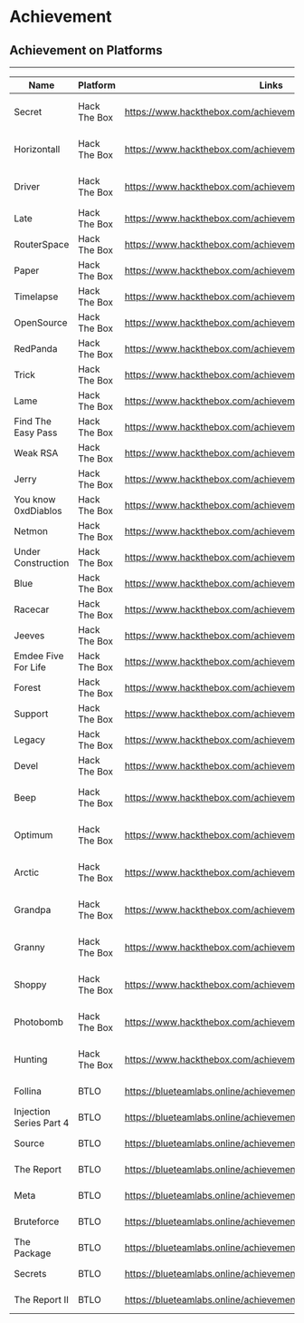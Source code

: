 # Achievement

## Achievement on Platforms
---
|Name|Platform|Links|Date|
|----|--------|-----|----|
|Secret|Hack The Box|https://www.hackthebox.com/achievement/machine/420156/408|11 January 2022|
|Horizontall|Hack The Box|https://www.hackthebox.com/achievement/machine/420156/374|23 January 2022|
|Driver|Hack The Box|https://www.hackthebox.com/achievement/machine/420156/387|25 January 2022|
|Late|Hack The Box|https://www.hackthebox.com/achievement/machine/420156/463|1 June 2022|
|RouterSpace|Hack The Box|https://www.hackthebox.com/achievement/machine/420156/444|2 June 2022|
|Paper|Hack The Box|https://www.hackthebox.com/achievement/machine/420156/432|22 June 2022|
|Timelapse|Hack The Box|https://www.hackthebox.com/achievement/machine/420156/452|29 June 2022|
|OpenSource|Hack The Box|https://www.hackthebox.com/achievement/machine/420156/471|20 July 2022|
|RedPanda|Hack The Box|https://www.hackthebox.com/achievement/machine/420156/481|28 July 2022|
|Trick|Hack The Box|https://www.hackthebox.com/achievement/machine/420156/477|9 August 2022|
|Lame|Hack The Box|https://www.hackthebox.com/achievement/machine/420156/1|14 August 2022|
|Find The Easy Pass|Hack The Box|https://www.hackthebox.com/achievement/challenge/420156/5|15 August 2022|
|Weak RSA|Hack The Box|https://www.hackthebox.com/achievement/challenge/420156/6|15 August 2022|
|Jerry|Hack The Box|https://www.hackthebox.com/achievement/machine/420156/144|15 August 2022|
|You know 0xdDiablos|Hack The Box|https://www.hackthebox.com/achievement/challenge/420156/106|15 August 2022|
|Netmon|Hack The Box|https://www.hackthebox.com/achievement/machine/420156/177|16 August 2022|
|Under Construction|Hack The Box|https://www.hackthebox.com/achievement/challenge/420156/111|16 August 2022|
|Blue|Hack The Box|https://www.hackthebox.com/achievement/machine/420156/51|16 August 2022|
|Racecar|Hack The Box|https://www.hackthebox.com/achievement/challenge/420156/242|16 August 2022|
|Jeeves|Hack The Box|https://www.hackthebox.com/achievement/challenge/420156/167|16 August 2022|
|Emdee Five For Life|Hack The Box|https://www.hackthebox.com/achievement/challenge/420156/67|16 August 2022|
|Forest|Hack The Box|https://www.hackthebox.com/achievement/machine/420156/212|17 August 2022|
|Support|Hack The Box|https://www.hackthebox.com/achievement/machine/420156/484|19 August 2022|
|Legacy|Hack The Box|https://www.hackthebox.com/achievement/machine/420156/2|23 August 2022|
|Devel|Hack The Box|https://www.hackthebox.com/achievement/machine/420156/3|24 August 2022|
|Beep|Hack The Box|https://www.hackthebox.com/achievement/machine/420156/5|3 September 2022|
|Optimum|Hack The Box|https://www.hackthebox.com/achievement/machine/420156/6|7 September 2022|
|Arctic|Hack The Box|https://www.hackthebox.com/achievement/machine/420156/9|10 September 2022|
|Grandpa|Hack The Box|https://www.hackthebox.com/achievement/machine/420156/13|16 September 2022|
|Granny|Hack The Box|https://www.hackthebox.com/achievement/machine/420156/14|22 September 2022|
|Shoppy|Hack The Box|https://www.hackthebox.com/achievement/machine/420156/496|30 September 2022|
|Photobomb|Hack The Box|https://www.hackthebox.com/achievement/machine/420156/500|15 October 2022|
|Hunting|Hack The Box|https://www.hackthebox.com/achievement/challenge/420156/144|15 October 2022|
|Follina|BTLO|https://blueteamlabs.online/achievement/share/challenge/29099/43|22 July 2022|
|Injection Series Part 4|BTLO|https://blueteamlabs.online/achievement/share/challenge/29099/41|23 July 2022|
|Source|BTLO|https://blueteamlabs.online/achievement/share/challenge/29099/38|24 July 2022|
|The Report|BTLO|https://blueteamlabs.online/achievement/share/challenge/29099/42|24 July 2022|
|Meta|BTLO|https://blueteamlabs.online/achievement/share/challenge/29099/39|24 July 2022|
|Bruteforce|BTLO|https://blueteamlabs.online/achievement/share/challenge/29099/40|24 July 2022|
|The Package|BTLO|https://blueteamlabs.online/achievement/share/challenge/29099/37|25 July 2022|
|Secrets|BTLO|https://blueteamlabs.online/achievement/share/challenge/29099/35|26 July 2022|
|The Report II|BTLO|https://blueteamlabs.online/achievement/share/challenge/29099/44|27 July 2022|

